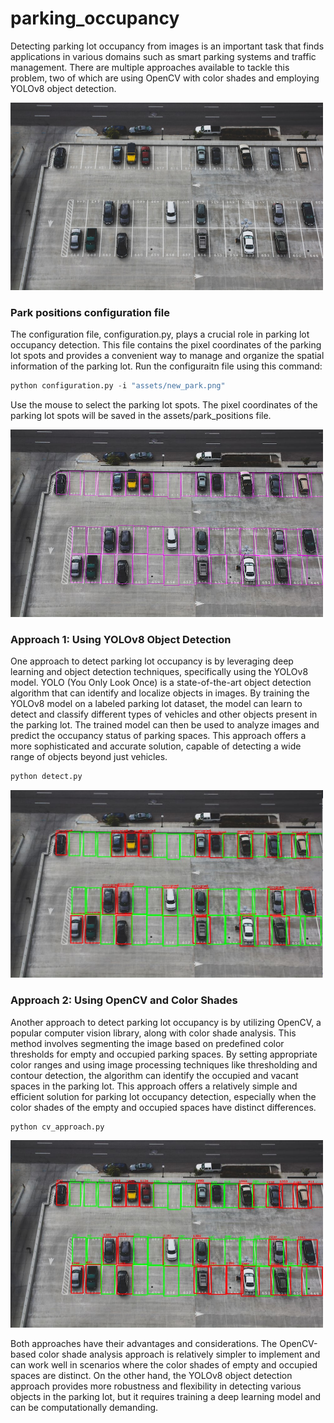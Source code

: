 # parking_occupancy
Detecting parking lot occupancy from images is an important task that finds applications in various domains such as
smart parking systems and traffic management. There are multiple approaches available to tackle this problem, two of
which are using OpenCV with color shades and employing YOLOv8 object detection.

<img src="assets/new_park.png" alt="Alt Text" width="500" height="300">

### Park positions configuration file
The configuration file, configuration.py, plays a crucial role in parking lot occupancy detection. This file contains the pixel coordinates of the parking lot spots and provides a convenient way to manage and organize the spatial information of the parking lot.
Run the configuraitn file using this command:

```python
python configuration.py -i "assets/new_park.png"
```
Use the mouse to select the parking lot spots. The pixel coordinates of the parking lot spots will be saved in the assets/park_positions file.


<img src="assets/parking_configuration.png" alt="Alt Text" width="500" height="300">


### Approach 1: Using YOLOv8 Object Detection
One approach to detect parking lot occupancy is by leveraging deep learning and object detection techniques, specifically using the YOLOv8 model. YOLO (You Only Look Once) is a state-of-the-art object detection algorithm that can identify and localize objects in images. By training the YOLOv8 model on a labeled parking lot dataset, the model can learn to detect and classify different types of vehicles and other objects present in the parking lot. The trained model can then be used to analyze images and predict the occupancy status of parking spaces. This approach offers a more sophisticated and accurate solution, capable of detecting a wide range of objects beyond just vehicles.

```python
python detect.py
```

<img src="assets/detect_result.png" alt="Alt Text" width="500" height="300">

### Approach 2: Using OpenCV and Color Shades
Another approach to detect parking lot occupancy is by utilizing OpenCV, a popular computer vision library, along with color shade analysis. This method involves segmenting the image based on predefined color thresholds for empty and occupied parking spaces. By setting appropriate color ranges and using image processing techniques like thresholding and contour detection, the algorithm can identify the occupied and vacant spaces in the parking lot. This approach offers a relatively simple and efficient solution for parking lot occupancy detection, especially when the color shades of the empty and occupied spaces have distinct differences.

```python
python cv_approach.py
```
<img src="assets/cv_result.png" alt="Alt Text" width="500" height="300">

Both approaches have their advantages and considerations. The OpenCV-based color shade analysis approach is relatively simpler to implement and can work well in scenarios where the color shades of empty and occupied spaces are distinct. On the other hand, the YOLOv8 object detection approach provides more robustness and flexibility in detecting various objects in the parking lot, but it requires training a deep learning model and can be computationally demanding.
